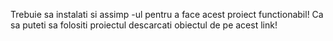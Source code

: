 Trebuie sa instalati si assimp -ul pentru a face acest proiect functionabil!
Ca sa puteti sa folositi proiectul descarcati obiectul de pe acest link!
